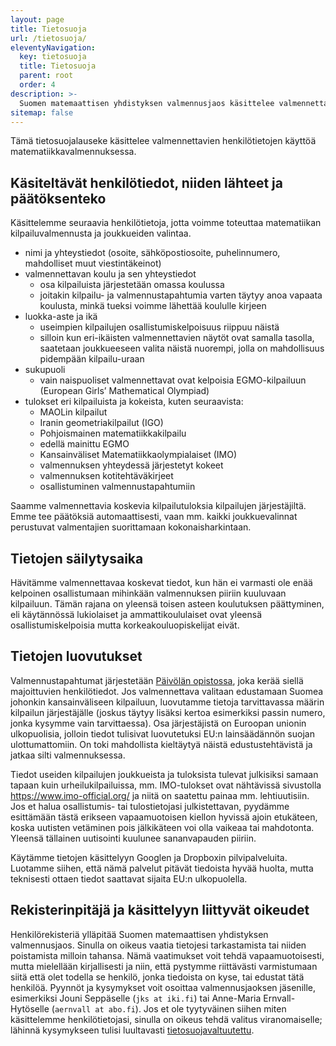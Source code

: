 ```yaml
---
layout: page
title: Tietosuoja
url: /tietosuoja/
eleventyNavigation:
  key: tietosuoja
  title: Tietosuoja
  parent: root
  order: 4
description: >-
  Suomen matemaattisen yhdistyksen valmennusjaos käsittelee valmennettavien henkilötietoja tässä tietosuojalausekkeessa kuvatulla tavalla.
sitemap: false
---
```



Tämä tietosuojalauseke käsittelee valmennettavien henkilötietojen käyttöä matematiikkavalmennuksessa.

## Käsiteltävät henkilötiedot, niiden lähteet ja päätöksenteko

Käsittelemme seuraavia henkilötietoja, jotta voimme toteuttaa matematiikan kilpailuvalmennusta ja joukkueiden valintaa.

- nimi ja yhteystiedot (osoite, sähköpostiosoite, puhelinnumero, mahdolliset muut viestintäkeinot)
- valmennettavan koulu ja sen yhteystiedot
  - osa kilpailuista järjestetään omassa koulussa
  - joitakin kilpailu- ja valmennustapahtumia varten täytyy anoa vapaata koulusta, minkä tueksi  voimme lähettää koululle kirjeen
- luokka-aste ja ikä
  - useimpien kilpailujen osallistumiskelpoisuus riippuu näistä
  - silloin kun eri-ikäisten valmennettavien näytöt ovat samalla tasolla, saatetaan joukkueeseen valita näistä nuorempi, jolla on mahdollisuus pidempään kilpailu-uraan
- sukupuoli
  - vain naispuoliset valmennettavat ovat kelpoisia EGMO-kilpailuun (European Girls’ Mathematical Olympiad)
- tulokset eri kilpailuista ja kokeista, kuten seuraavista:
  - MAOLin kilpailut
  - Iranin geometriakilpailut (IGO)
  - Pohjoismainen matematiikkakilpailu
  - edellä mainittu EGMO
  - Kansainväliset Matematiikkaolympialaiset (IMO)
  - valmennuksen yhteydessä järjestetyt kokeet
  - valmennuksen kotitehtäväkirjeet
  - osallistuminen valmennustapahtumiin

Saamme valmennettavia koskevia kilpailutuloksia kilpailujen järjestäjiltä. Emme tee  päätöksiä automaattisesti, vaan mm. kaikki joukkuevalinnat perustuvat valmentajien suorittamaan kokonaisharkintaan.

## Tietojen säilytysaika

Hävitämme valmennettavaa koskevat tiedot, kun hän ei varmasti ole enää kelpoinen osallistumaan mihinkään  valmennuksen piiriin kuuluvaan kilpailuun. Tämän rajana on yleensä toisen asteen koulutuksen päättyminen, eli käytännössä lukiolaiset ja ammattikoululaiset ovat yleensä osallistumiskelpoisia  mutta  korkeakouluopiskelijat eivät.

## Tietojen luovutukset

Valmennustapahtumat järjestetään [Päivölän opistossa](https://www.paivola.fi/), joka kerää siellä majoittuvien henkilötiedot. Jos valmennettava valitaan edustamaan Suomea johonkin kansainväliseen kilpailuun, luovutamme tietoja tarvittavassa määrin kilpailun järjestäjälle (joskus täytyy lisäksi kertoa esimerkiksi passin numero, jonka kysymme vain tarvittaessa). Osa järjestäjistä on Euroopan unionin ulkopuolisia, jolloin tiedot tulisivat luovutetuksi EU:n lainsäädännön suojan ulottumattomiin. On toki mahdollista kieltäytyä näistä edustustehtävistä ja jatkaa silti valmennuksessa.

Tiedot useiden kilpailujen joukkueista ja tuloksista tulevat julkisiksi samaan tapaan kuin  urheilukilpailuissa, mm. IMO-tulokset ovat nähtävissä sivustolla https://www.imo-official.org/ ja niitä on saatettu painaa mm. lehtiuutisiin. Jos et halua osallistumis- tai tulostietojasi julkistettavan,  pyydämme esittämään tästä erikseen vapaamuotoisen kiellon hyvissä ajoin etukäteen, koska  uutisten vetäminen pois jälkikäteen voi olla vaikeaa tai  mahdotonta. Yleensä tällainen uutisointi kuulunee sananvapauden piiriin.

Käytämme tietojen käsittelyyn Googlen ja Dropboxin pilvipalveluita. Luotamme siihen, että nämä palvelut pitävät tiedoista hyvää huolta, mutta teknisesti ottaen tiedot saattavat sijaita EU:n ulkopuolella.

## Rekisterinpitäjä ja käsittelyyn liittyvät oikeudet

Henkilörekisteriä ylläpitää Suomen matemaattisen yhdistyksen valmennusjaos. Sinulla on oikeus vaatia tietojesi tarkastamista tai niiden poistamista milloin tahansa. Nämä vaatimukset voit tehdä vapaamuotoisesti, mutta mielellään kirjallisesti ja niin, että pystymme riittävästi varmistumaan siitä että olet todella se henkilö, jonka tiedoista on kyse, tai edustat tätä henkilöä. Pyynnöt ja kysymykset voit osoittaa valmennusjaoksen jäsenille, esimerkiksi Jouni Seppäselle (`jks at iki.fi`) tai Anne-Maria Ernvall-Hytöselle (`aernvall at abo.fi`). Jos et ole tyytyväinen siihen miten käsittelemme henkilötietojasi, sinulla on oikeus tehdä valitus viranomaiselle; lähinnä kysymykseen tulisi luultavasti [tietosuojavaltuutettu](http://www.tietosuoja.fi/).

